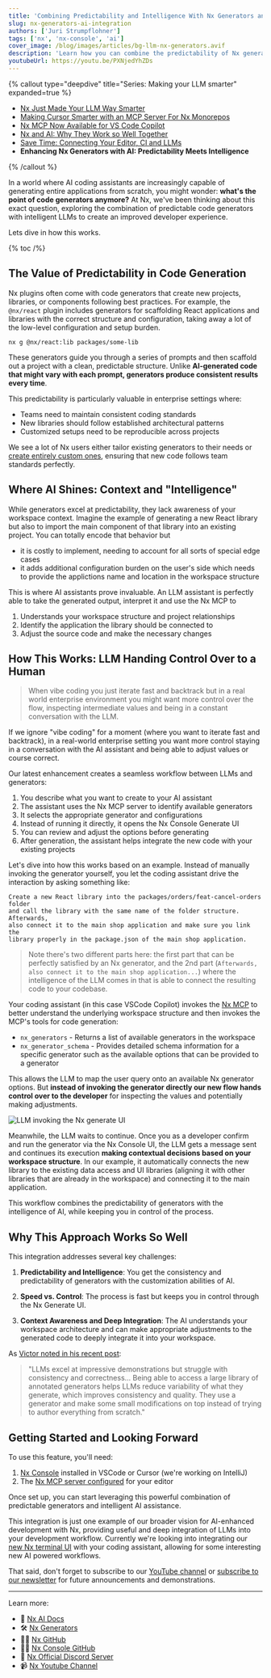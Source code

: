 ```yaml
---
title: 'Combining Predictability and Intelligence With Nx Generators and AI'
slug: nx-generators-ai-integration
authors: ['Juri Strumpflohner']
tags: ['nx', 'nx-console', 'ai']
cover_image: /blog/images/articles/bg-llm-nx-generators.avif
description: 'Learn how you can combine the predictability of Nx generators code generators with the intelligence of LLMs which are able to integrate them into your workspace specific context.'
youtubeUrl: https://youtu.be/PXNjedYhZDs
---
```


{% callout type="deepdive" title="Series: Making your LLM smarter" expanded=true %}

- [Nx Just Made Your LLM Way Smarter](/blog/nx-just-made-your-llm-smarter)
- [Making Cursor Smarter with an MCP Server For Nx Monorepos](/blog/nx-made-cursor-smarter)
- [Nx MCP Now Available for VS Code Copilot](/blog/nx-mcp-vscode-copilot)
- [Nx and AI: Why They Work so Well Together](/blog/nx-and-ai-why-they-work-together)
- [Save Time: Connecting Your Editor, CI and LLMs](/blog/nx-editor-ci-llm-integration)
- **Enhancing Nx Generators with AI: Predictability Meets Intelligence**

{% /callout %}

In a world where AI coding assistants are increasingly capable of generating entire applications from scratch, you might wonder: **what's the point of code generators anymore?** At Nx, we've been thinking about this exact question, exploring the combination of predictable code generators with intelligent LLMs to create an improved developer experience.

Lets dive in how this works.

{% toc /%}

## The Value of Predictability in Code Generation

Nx plugins often come with code generators that create new projects, libraries, or components following best practices. For example, the `@nx/react` plugin includes generators for scaffolding React applications and libraries with the correct structure and configuration, taking away a lot of the low-level configuration and setup burden.

```shell
nx g @nx/react:lib packages/some-lib
```

These generators guide you through a series of prompts and then scaffold out a project with a clean, predictable structure. Unlike **AI-generated code that might vary with each prompt, generators produce consistent results every time**.

This predictability is particularly valuable in enterprise settings where:

- Teams need to maintain consistent coding standards
- New libraries should follow established architectural patterns
- Customized setups need to be reproducible across projects

We see a lot of Nx users either tailor existing generators to their needs or [create entirely custom ones](/extending-nx/recipes/local-generators), ensuring that new code follows team standards perfectly.

## Where AI Shines: Context and "Intelligence"

While generators excel at predictability, they lack awareness of your workspace context. Imagine the example of generating a new React library but also to import the main component of that library into an existing project. You can totally encode that behavior but

- it is costly to implement, needing to account for all sorts of special edge cases
- it adds additional configuration burden on the user's side which needs to provide the applictions name and location in the workspace structure

This is where AI assistants prove invaluable. An LLM assistant is perfectly able to take the generated output, interpret it and use the Nx MCP to

1. Understands your workspace structure and project relationships
2. Identify the application the library should be connected to
3. Adjust the source code and make the necessary changes

## How This Works: LLM Handing Control Over to a Human

> When vibe coding you just iterate fast and backtrack but in a real world enterprise environment you might want more control over the flow, inspecting intermediate values and being in a constant conversation with the LLM.

If we ignore "vibe coding" for a moment (where you want to iterate fast and backtrack), in a real-world enterprise setting you want more control staying in a conversation with the AI assistant and being able to adjust values or course correct.

Our latest enhancement creates a seamless workflow between LLMs and generators:

1. You describe what you want to create to your AI assistant
2. The assistant uses the Nx MCP server to identify available generators
3. It selects the appropriate generator and configurations
4. Instead of running it directly, it opens the Nx Console Generate UI
5. You can review and adjust the options before generating
6. After generation, the assistant helps integrate the new code with your existing projects

Let's dive into how this works based on an example. Instead of manually invoking the generator yourself, you let the coding assistant drive the interaction by asking something like:

```plaintext
Create a new React library into the packages/orders/feat-cancel-orders folder
and call the library with the same name of the folder structure. Afterwards,
also connect it to the main shop application and make sure you link the
library properly in the package.json of the main shop application.
```

> Note there's two different parts here: the first part that can be perfectly satisfied by an Nx generator, and the 2nd part (`Afterwards, also connect it to the main shop application...`) where the intelligence of the LLM comes in that is able to connect the resulting code to your codebase.

Your coding assistant (in this case VSCode Copilot) invokes the [Nx MCP](/features/enhance-AI) to better understand the underlying workspace structure and then invokes the MCP's tools for code generation:

- `nx_generators` - Returns a list of available generators in the workspace
- `nx_generator_schema` - Provides detailed schema information for a specific generator such as the available options that can be provided to a generator

This allows the LLM to map the user query onto an available Nx generator options. But **instead of invoking the generator directly our new flow hands control over to the developer** for inspecting the values and potentially making adjustments.

![LLM invoking the Nx generate UI](/blog/images/articles/llm-nx-generate-ui.avif)

Meanwhile, the LLM waits to continue. Once you as a developer confirm and run the generator via the Nx Console UI, the LLM gets a message sent and continues its execution **making contextual decisions based on your workspace structure**. In our example, it automatically connects the new library to the existing data access and UI libraries (aligning it with other libraries that are already in the workspace) and connecting it to the main application.

This workflow combines the predictability of generators with the intelligence of AI, while keeping you in control of the process.

## Why This Approach Works So Well

This integration addresses several key challenges:

1. **Predictability and Intelligence**: You get the consistency and predictability of generators with the customization abilities of AI.

2. **Speed vs. Control**: The process is fast but keeps you in control through the Nx Generate UI.

3. **Context Awareness and Deep Integration**: The AI understands your workspace architecture and can make appropriate adjustments to the generated code to deeply integrate it into your workspace.

As [Victor noted in his recent post](/blog/nx-and-ai-why-they-work-together):

> "LLMs excel at impressive demonstrations but struggle with consistency and correctness... Being able to access a large library of annotated generators helps LLMs reduce variability of what they generate, which improves consistency and quality. They use a generator and make some small modifications on top instead of trying to author everything from scratch."

## Getting Started and Looking Forward

To use this feature, you'll need:

1. [Nx Console](/getting-started/editor-setup) installed in VSCode or Cursor (we're working on IntelliJ)
2. The [Nx MCP server configured](/features/enhance-AI) for your editor

Once set up, you can start leveraging this powerful combination of predictable generators and intelligent AI assistance.

This integration is just one example of our broader vision for AI-enhanced development with Nx, providing useful and deep integration of LLMs into your development workflow. Currently we're looking into integrating our [new Nx terminal UI](blog/nx-21-terminal-ui) with your coding assistant, allowing for some interesting new AI powered workflows.

That said, don't forget to subscribe to our [YouTube channel](https://www.youtube.com/@nxdevtools) or [subscribe to our newsletter](https://go.nx.dev/nx-newsletter) for future announcements and demonstrations.

---

Learn more:

- 🧠 [Nx AI Docs](/features/enhance-AI)
- 🛠️ [Nx Generators](/features/generate-code)
- 👩‍💻 [Nx GitHub](https://github.com/nrwl/nx)
- 👩‍💻 [Nx Console GitHub](https://github.com/nrwl/nx-console)
- 💬 [Nx Official Discord Server](https://go.nx.dev/community)
- 📹 [Nx Youtube Channel](https://www.youtube.com/@nxdevtools)
